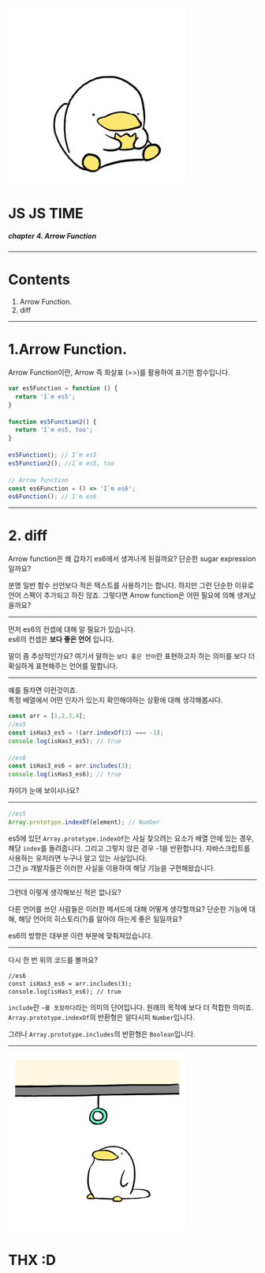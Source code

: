 <!-- page_number: true -->


![bg](../asset/ogu.gif)

JS JS TIME
===
##### chapter 4. Arrow Function

---
# Contents
<ol>
  <li>Arrow Function.</li>
  <li>diff</li>
</ol>

---

# 1.Arrow Function.

Arrow Function이란, Arrow 즉 화살표 (=>)를 활용하여 표기한 함수입니다. 

```js
var es5Function = function () {
  return 'I`m es5';
}

function es5Function2() {
  return 'I`m es5, too';
}

es5Function(); // I`m es5
es5Function2(); //I`m es5, too

// Arrow function 
const es6Function = () => 'I`m es6'; 
es6Function(); // I'm es6

```

---

# 2. diff

Arrow function은 왜 갑자기 es6에서 생겨나게 된걸까요?
단순한 sugar expression 일까요? 

분명 일반 함수 선언보다 적은 텍스트를 사용하기는 합니다.
하지만 그런 단순한 이유로 언어 스펙이 추가되고 하진 않죠. 그렇다면 Arrow function은 어떤 필요에 의해 생겨났을까요? 

---

먼저 es6의 컨셉에 대해 알 필요가 있습니다.<br>
es6의 컨셉은 **보다 좋은 언어** 입니다. 

말이 좀 추상적인가요? 
여기서 말하는 `보다 좋은 언어`란 표현하고자 하는 의미를 보다 더 확실하게 표현해주는 언어를 말합니다. 

---

예를 들자면 이런것이죠.<br>
특정 배열에서 어떤 인자가 있는지 확인해야하는 상황에 대해 생각해봅시다.

```js
const arr = [1,2,3,4];
//es5
const isHas3_es5 = !(arr.indexOf(3) === -1); 
console.log(isHas3_es5); // true

//es6
const isHas3_es6 = arr.includes(3); 
console.log(isHas3_es6); // true
```
차이가 눈에 보이시나요?

---
```js
//es5
Array.prototype.indexOf(element); // Number
```
es5에 있던 `Array.prototype.indexOf`는 사실 찾으려는 요소가 배열 안에 있는 경우, 해당 `index`를 돌려줍니다. 그리고 그렇지 않은 경우 -1을 반환합니다. 자바스크립트를 사용하는 유저라면 누구나 알고 있는 사실입니다. <br>
그간 js 개발자들은 이러한 사실을 이용하여 해당 기능을 구현해왔습니다. 

---

그런데 이렇게 생각해보신 적은 없나요? 

다른 언어를 쓰던 사람들은 이러한 메서드에 대해 어떻게 생각할까요? 
단순한 기능에 대해, 해당 언어의 히스토리(?)를 알아야 하는게 좋은 일일까요?

es6의 방향은 대부분 이런 부분에 맞춰져있습니다. 

---

다시 한 번 위의 코드를 볼까요? 
```
//es6
const isHas3_es6 = arr.includes(3); 
console.log(isHas3_es6); // true
```

`include`란 `~를 포함하다`라는 의미의 단어입니다. 
원래의 목적에 보다 더 적합한 의미죠. `Array.prototype.indexOf`의 반환형은 알다시피 `Number`입니다. 

그러나 `Array.prototype.includes`의 반환형은 `Boolean`입니다. 


---
![bg](../asset/ogu_end.gif)
# THX :D


